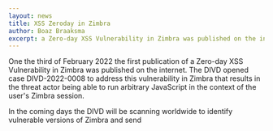 ```yaml
---
layout: news
title: XSS Zeroday in Zimbra
author: Boaz Braaksma
excerpt: a Zero-day XSS Vulnerability in Zimbra was published on the internet on the third of February 2022.
---
```


One the third of February 2022 the first publication of a Zero-day XSS Vulnerability in Zimbra was published on the internet. 
The DIVD opened case DIVD-2022-0008 to address this vulnerability in Zimbra that results in the threat actor being able to run arbitrary JavaScript in the context of the user's Zimbra session.

In the coming days the DIVD will be scanning worldwide to identify vulnerable versions of Zimbra and send
